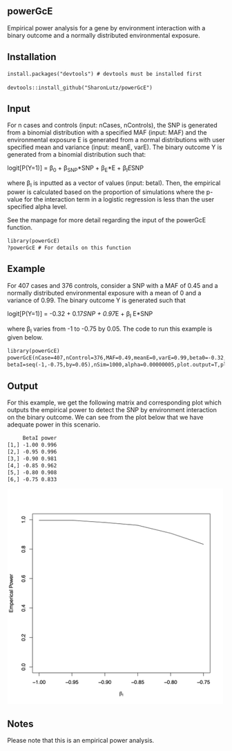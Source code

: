 ## powerGcE
Empirical power analysis for a gene by environment interaction with a binary outcome and a normally distributed environmental exposure.

## Installation
```
install.packages("devtools") # devtools must be installed first

devtools::install_github("SharonLutz/powerGcE")
```

## Input
For n cases and controls (input: nCases, nControls), the SNP is generated from a binomial distribution with a specified MAF (input: MAF) and the environmental exposure E is generated from a normal distributions with user specified mean and variance (input: meanE, varE). The binary outcome Y is generated from a binomial distribution such that:

logit\[P(Y=1)\] = &beta;<sub>0</sub> + &beta;<sub>SNP</sub>*SNP + &beta;<sub>E</sub>*E + &beta;<sub>I</sub>*E*SNP 

where &beta;<sub>I</sub> is inputted as a vector of values (input: betaI). Then, the empirical power is calculated based on the proportion of simulations where the p-value for the interaction term in a logistic regression is less than the user specified alpha level.

See the manpage for more detail regarding the input of the powerGcE function.

```
library(powerGcE)
?powerGcE # For details on this function
```

## Example
For 407 cases and 376 controls, consider a SNP with a MAF of 0.45 and a normally distributed environmental exposure with a mean of 0 and a variance of 0.99. The binary outcome Y is generated such that

logit\[P(Y=1)\] = -0.32 + 0.17*SNP + 0.97*E + &beta;<sub>I</sub> E*SNP 

where  &beta;<sub>I</sub> varies from -1 to -0.75 by 0.05. The code to run this example is given below.

```
library(powerGcE)
powerGcE(nCase=407,nControl=376,MAF=0.49,meanE=0,varE=0.99,beta0=-0.32,betaSNP=0.17,betaE=0.97,
betaI=seq(-1,-0.75,by=0.05),nSim=1000,alpha=0.00000005,plot.output=T,plot.name="powerGcE.pdf",seed=1)
```

## Output
For this example, we get the following matrix and corresponding plot which outputs the  empirical power to detect the SNP by environment interaction on the binary outcome. We can see from the plot below that we have adequate power in this scenario.

```
     BetaI power
[1,] -1.00 0.996
[2,] -0.95 0.996
[3,] -0.90 0.981
[4,] -0.85 0.962
[5,] -0.80 0.908
[6,] -0.75 0.833
```
<img src="powerGcE.png" width="500">

## Notes
Please note that this is an empirical power analysis.

